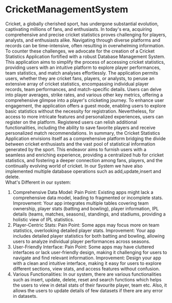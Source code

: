 # CricketManagementSystem 
Cricket, a globally cherished sport, has undergone substantial evolution, captivating millions of fans, and enthusiasts. In today's era, acquiring comprehensive and precise cricket statistics proves challenging for players, analysts, and enthusiasts alike. Navigating through diverse platforms and records can be time-intensive, often resulting in overwhelming information. To counter these challenges, we advocate for the creation of a Cricket Statistics Application fortified with a robust Database Management System. This application aims to simplify the process of accessing cricket statistics, providing users with an intuitive platform to explore player performances, team statistics, and match analyses effortlessly. The application permits users, whether they are cricket fans, players, or analysts, to peruse an extensive array of cricket statistics, encompassing individual player records, team performances, and match-specific details. Users can delve into player averages, strike rates, and various other key metrics, offering a comprehensive glimpse into a player's cricketing journey. To enhance user engagement, the application offers a guest mode, enabling users to explore basic statistics without the necessity for registration. Nevertheless, for access to more intricate features and personalized experiences, users can register on the platform. Registered users can relish additional functionalities, including the ability to save favorite players and receive personalized match recommendations. In summary, the Cricket Statistics Application envisions itself as a comprehensive platform bridging the divide between cricket enthusiasts and the vast pool of statistical information generated by the sport. This endeavor aims to furnish users with a seamless and enriching experience, providing a centralized hub for cricket statistics, and fostering a deeper connection among fans, players, and the continually evolving world of cricket. In our System we have also implemented multiple database operations such as add,update,insert and delete.  
What's Different in our system:
1. Comprehensive Data Model:
Pain Point: Existing apps might lack a comprehensive data model, leading to fragmented or incomplete stats.
Improvement: Your app integrates multiple tables covering team ownership, player stats (batting and bowling), player information, IPL details (teams, matches, seasons), standings, and stadiums, providing a holistic view of IPL statistics.
2. Player-Centric Stats:
Pain Point: Some apps may focus more on team statistics, overlooking detailed player stats.
Improvement: Your app includes detailed player statistics for both batting and bowling, allowing users to analyze individual player performances across seasons.
3. User-Friendly Interface:
Pain Point: Some apps may have cluttered interfaces or lack user-friendly design, making it challenging for users to navigate and find relevant information.
Improvement: Design your app with a clean and intuitive interface, making it easy for users to explore different sections, view stats, and access features without confusion.
4. Various Functionalities:
In our system, there are various functionalities such as insert, update, delete, reset and search functions which helps the users to view in detail stats of their favourite player, team etc. Also, it allows the users to update details of few datasets if there are any error in datasets.
